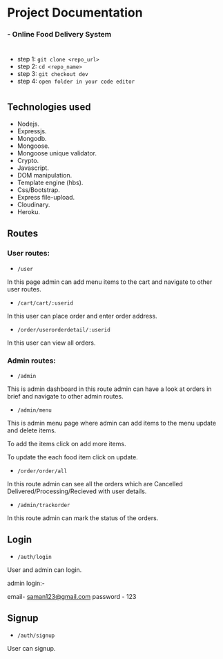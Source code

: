# Project Documentation
### - Online Food Delivery System
#
* step 1: `git clone <repo_url>`
* step 2: `cd <repo_name>`
* step 3: `git checkout dev`
* step 4: `open folder in your code editor`
#

## Technologies used

- Nodejs.
- Expressjs.
- Mongodb.
- Mongoose.
- Mongoose unique validator.
- Crypto.
- Javascript.
- DOM manipulation.
- Template engine (hbs).
- Css/Bootstrap.
- Express file-upload.
- Cloudinary.
- Heroku.

## Routes

### User routes: 

* `/user`

In this page admin can add menu items to the cart and navigate to other user routes.

* `/cart/cart/:userid`

In this user can place order and enter order address.

* `/order/userorderdetail/:userid`

In this user can view all orders.


### Admin routes: 

* `/admin`

This is admin dashboard in this route admin can have a look at orders in brief and navigate to other admin routes.

* `/admin/menu`

This is admin menu page where admin can add items to the menu update and delete items.

To add the items click on add more items.

To update the each food item click on update.

* `/order/order/all`

In this route admin can see all the orders which are Cancelled Delivered/Processing/Recieved with user details.

* `/admin/trackorder`

In this route admin can mark the status of the orders.


## Login

* `/auth/login`

User and admin can login.

admin login:-

email- saman123@gmail.com
password - 123


## Signup

* `/auth/signup`

User can signup.



